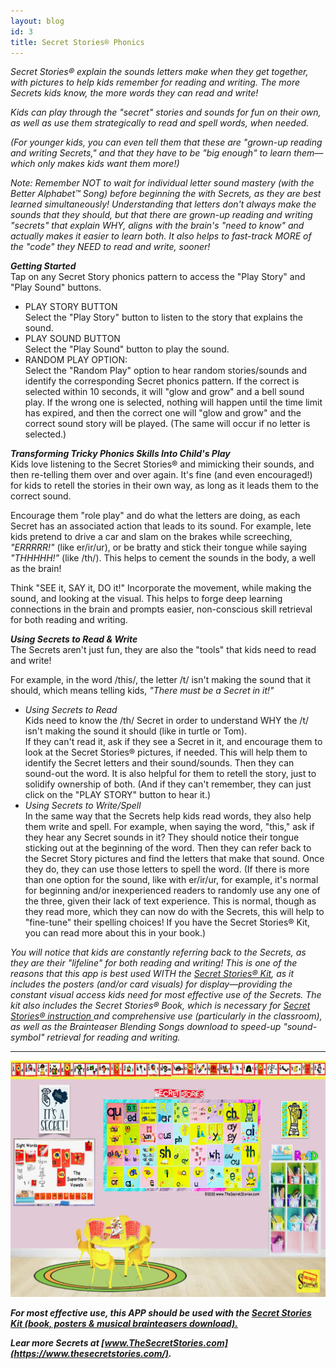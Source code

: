 ```yaml
---
layout: blog
id: 3
title: Secret Stories® Phonics
---
```

*Secret Stories® explain the sounds letters make when they get together, with pictures to help kids remember for reading and writing. The more Secrets kids know, the more words they can read and write!*  

*Kids can play through the "secret" stories and sounds for fun on their own, as well as use them strategically to read and spell words, when needed.*

*(For younger kids, you can even tell them that these are "grown-up reading and writing Secrets," and that they have to be "big enough" to learn them—which only makes kids want them more!)*

*Note: Remember NOT to wait for individual letter sound mastery (with the Better Alphabet™ Song) before beginning the with Secrets, as they are best learned simultaneously! Understanding that letters don't always make the sounds that they should, but that there are grown-up reading and writing "secrets" that explain WHY, aligns with the brain's "need to know" and actually makes it easier to learn both. It also helps to fast-track MORE of the "code" they NEED to read and write, sooner!*

***Getting Started***\
Tap on any Secret Story phonics pattern to access the "Play Story" and "Play Sound" buttons.

* PLAY STORY BUTTON\
  Select the "Play Story" button to listen to the story that explains the sound.  
* PLAY SOUND BUTTON\
  Select the "Play Sound" button to play the sound.
* RANDOM PLAY OPTION:\
  Select the "Random Play" option to hear random stories/sounds and identify the corresponding Secret phonics pattern. If the correct is selected within 10 seconds, it will "glow and grow" and a bell sound play. If the wrong one is selected, nothing will happen until the time limit has expired, and then the correct one will "glow and grow" and the correct sound story will be played. (The same will occur if no letter is selected.)  

***Transforming Tricky Phonics Skills Into Child's Play***\
Kids love listening to the Secret Stories® and mimicking their sounds, and then re-telling them over and over again. It's fine (and even encouraged!) for kids to retell the stories in their own way, as  long as it leads them to the correct sound. 

Encourage them "role play" and do what the letters are doing, as each Secret has an associated action that leads to its sound. For example, lete kids pretend to drive a car and slam on the brakes while screeching, *"ERRRRR!"* (like er/ir/ur), or be bratty and stick their tongue while saying *"THHHHH!"* (like /th/). This helps to cement the sounds in the body, a well as the brain! 

Think "SEE it, SAY it, DO it!" Incorporate the movement, while making the sound, and looking at the visual. This helps to forge deep learning connections in the brain and prompts easier, non-conscious skill retrieval for both reading and writing.

***Using Secrets to Read & Write*** \
The Secrets aren't just fun, they are also the "tools" that kids need to read and write!

For example, in the word /this/, the letter /t/ isn't making the sound that it should, which means telling kids, *"There must be a Secret in it!"*

* *Using Secrets to Read*\
  Kids need to know the /th/ Secret in order to understand WHY the /t/ isn't making the sound it should (like in turtle or Tom). \
  If they can't read it, ask if they see a Secret in it, and encourage them to look at the Secret Stories® pictures, if needed. This will help them to identify the Secret letters and their sound/sounds. Then they can sound-out the word. It is also helpful for them to retell the story, just to solidify ownership of both. (And if they can't remember, they can just click on the "PLAY STORY" button to hear it.)
* *Using Secrets to Write/Spell*\
  In the same way that the Secrets help kids read words, they also help them write and spell. For example, when saying the word, "this," ask if they hear any Secret sounds in it? They should notice their tongue sticking out at the beginning of the word. Then they can refer back to the Secret Story pictures and find the letters that make that sound. Once they do, they can use those letters to spell the word. (If there is more than one option for the sound, like with er/ir/ur, for example, it's  normal for beginning and/or inexperienced readers to randomly use any one of the three, given their lack of text experience. This is normal, though as they read more, which they can now do with the Secrets, this will help to "fine-tune" their spelling choices! If you have the Secret Stories® Kit, you can read more about this in your book.)

*You will notice that kids are constantly referring back to the Secrets, as they are their "lifeline" for both reading and writing! This is one of the reasons that this app is best used WITH the [Secret Stories® Kit](https://www.thesecretstories.com/buy/), as it includes the posters (and/or card visuals) for display—providing the constant visual access kids need for most effective use of the Secrets. The kit also includes the Secret Stories® Book, which is necessary for [Secret Stories® instruction ](https://www.thesecretstories.com/)and comprehensive use (particularly in the classroom), as well as the Brainteaser Blending Songs download to speed-up "sound-symbol" retrieval for reading and writing.* 

- - -

![Secret Stories® Classroom Kit - Decorative Squares](/uploads/secret-stories-classroom-pic.jpeg "Secret Stories® Classroom Kit - Decorative Squares")

***For most effective use, this APP should be used with the [Secret Stories Kit (book, posters & musical brainteasers download).](https://www.thesecretstories.com/buy/)***

***Lear more Secrets at [www.TheSecretStories.com](https://www.thesecretstories.com/).***